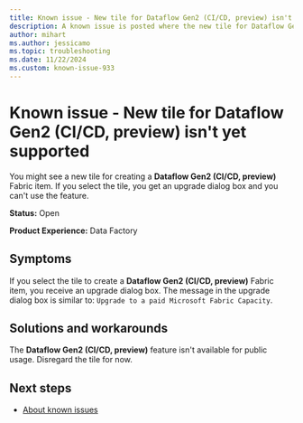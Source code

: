 ```yaml
---
title: Known issue - New tile for Dataflow Gen2 (CI/CD, preview) isn't yet supported
description: A known issue is posted where the new tile for Dataflow Gen2 (CI/CD, preview) isn't yet supported.
author: mihart
ms.author: jessicamo
ms.topic: troubleshooting  
ms.date: 11/22/2024
ms.custom: known-issue-933
---
```


# Known issue - New tile for Dataflow Gen2 (CI/CD, preview) isn't yet supported

You might see a new tile for creating a **Dataflow Gen2 (CI/CD, preview)** Fabric item. If you select the tile, you get an upgrade dialog box and you can't use the feature.

**Status:** Open

**Product Experience:** Data Factory

## Symptoms

If you select the tile to create a **Dataflow Gen2 (CI/CD, preview)** Fabric item, you receive an upgrade dialog box. The message in the upgrade dialog box is similar to: `Upgrade to a paid Microsoft Fabric Capacity`.

## Solutions and workarounds

The **Dataflow Gen2 (CI/CD, preview)** feature isn't available for public usage. Disregard the tile for now.

## Next steps

- [About known issues](https://support.fabric.microsoft.com/known-issues)
